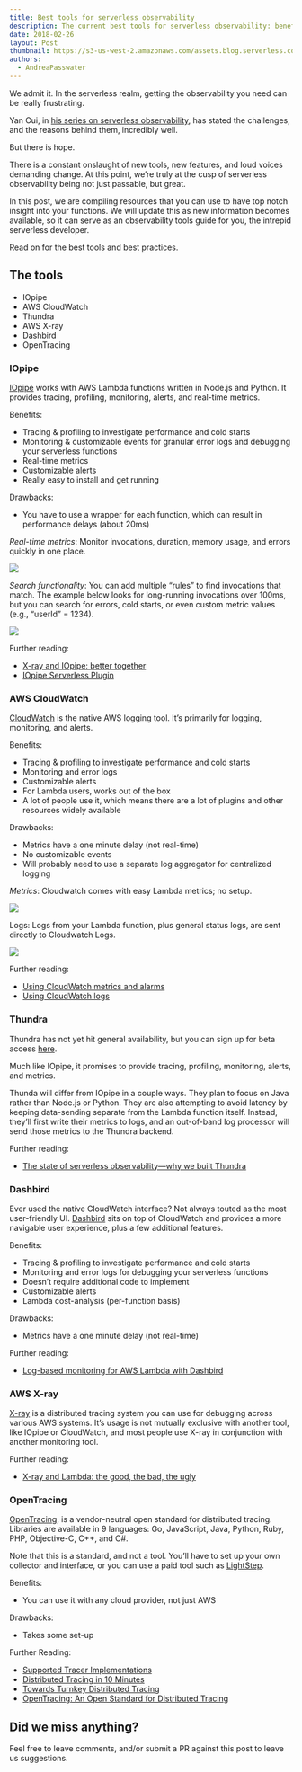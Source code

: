 ```yaml
---
title: Best tools for serverless observability
description: The current best tools for serverless observability: benefits, drawbacks, and which are right for you.
date: 2018-02-26
layout: Post
thumbnail: https://s3-us-west-2.amazonaws.com/assets.blog.serverless.com/observability-tools/graph-thumb.png
authors:
  - AndreaPasswater
---
```


We admit it. In the serverless realm, getting the observability you need can be really frustrating. 

Yan Cui, in [his series on serverless observability](https://hackernoon.com/serverless-observability-part-1-new-challenges-to-old-practices-95de1b94d379), has stated the challenges, and the reasons behind them, incredibly well.

But there is hope.

There is a constant onslaught of new tools, new features, and loud voices demanding change. At this point, we’re truly at the cusp of serverless observability being not just passable, but great.

In this post, we are compiling resources that you can use to have top notch insight into your functions. We will update this as new information becomes available, so it can serve as an observability tools guide for you, the intrepid serverless developer.

Read on for the best tools and best practices.

## The tools

- IOpipe
- AWS CloudWatch
- Thundra
- AWS X-ray
- Dashbird
- OpenTracing

### IOpipe

[IOpipe](https://www.iopipe.com/) works with AWS Lambda functions written in Node.js and Python. It provides tracing, profiling, monitoring, alerts, and real-time metrics.

Benefits:
- Tracing & profiling to investigate performance and cold starts
- Monitoring & customizable events for granular error logs and debugging your serverless functions
- Real-time metrics
- Customizable alerts
- Really easy to install and get running

Drawbacks:
- You have to use a wrapper for each function, which can result in performance delays (about 20ms)

*Real-time metrics*: Monitor invocations, duration, memory usage, and errors quickly in one place.

<img src="https://s3-us-west-2.amazonaws.com/assets.blog.serverless.com/observability-tools/iopipe-search.png">

*Search functionality*: You can add multiple “rules” to find invocations that match. The example below looks for long-running invocations over 100ms, but you can search for errors, cold starts, or even custom metric values (e.g., “userId” = 1234).

<img src="https://s3-us-west-2.amazonaws.com/assets.blog.serverless.com/observability-tools/iopipe-realtime-metrics.png">

Further reading:
- [X-ray and IOpipe: better together](https://read.iopipe.com/x-ray-and-iopipe-better-together-d638be86356f)
- [IOpipe Serverless Plugin](https://github.com/iopipe/serverless-plugin-iopipe)

### AWS CloudWatch

[CloudWatch](https://aws.amazon.com/cloudwatch/) is the native AWS logging tool. It’s primarily for logging, monitoring, and alerts.

Benefits:
- Tracing & profiling to investigate performance and cold starts
- Monitoring and error logs
- Customizable alerts
- For Lambda users, works out of the box
- A lot of people use it, which means there are a lot of plugins and other resources widely available

Drawbacks:
- Metrics have a one minute delay (not real-time)
- No customizable events
- Will probably need to use a separate log aggregator for centralized logging

*Metrics*: Cloudwatch comes with easy Lambda metrics; no setup.

<img src="https://s3-us-west-2.amazonaws.com/assets.blog.serverless.com/observability-tools/cloudwatch-metrics.png">

Logs: Logs from your Lambda function, plus general status logs, are sent directly to Cloudwatch Logs.

<img src="https://s3-us-west-2.amazonaws.com/assets.blog.serverless.com/observability-tools/cloudwatch-logs.png">

Further reading:
- [Using CloudWatch metrics and alarms](https://serverless.com/blog/serverless-ops-metrics/)
- [Using CloudWatch logs](https://serverless.com/blog/serverless-ops-logs/)

### Thundra

Thundra has not yet hit general availability, but you can sign up for beta access [here](https://www.thundra.io/).

Much like IOpipe, it promises to provide tracing, profiling, monitoring, alerts, and metrics. 

Thunda will differ from IOpipe in a couple ways. They plan to focus on Java rather than Node.js or Python. They are also attempting to avoid latency by keeping data-sending separate from the Lambda function itself. Instead, they’ll first write their metrics to logs, and an out-of-band log processor will send those metrics to the Thundra backend.

Further reading:
- [The state of serverless observability—why we built Thundra](https://serverless.com/blog/state-of-serverless-observability-why-we-built-thundra/)

### Dashbird

Ever used the native CloudWatch interface? Not always touted as the most user-friendly UI. [Dashbird](https://dashbird.io/) sits on top of CloudWatch and provides a more navigable user experience, plus a few additional features.

Benefits:
- Tracing & profiling to investigate performance and cold starts
- Monitoring and error logs for debugging your serverless functions
- Doesn’t require additional code to implement
- Customizable alerts
- Lambda cost-analysis (per-function basis)

Drawbacks:
- Metrics have a one minute delay (not real-time)

Further reading:
- [Log-based monitoring for AWS Lambda with Dashbird](https://dashbird.io/blog/log-based-monitoring-for-aws-lambda/)

### AWS X-ray

[X-ray](https://docs.aws.amazon.com/xray/latest/devguide/xray-services-lambda.html) is a distributed tracing system you can use for debugging across various AWS systems. It’s usage is not mutually exclusive with another tool, like IOpipe or CloudWatch, and most people use X-ray in conjunction with another monitoring tool.

Further reading:
- [X-ray and Lambda: the good, the bad, the ugly](http://theburningmonk.com/2017/06/aws-x-ray-and-lambda-the-good-the-bad-and-the-ugly/)

### OpenTracing

[OpenTracing](http://opentracing.io/), is a vendor-neutral open standard for distributed tracing. Libraries are available in 9 languages: Go, JavaScript, Java, Python, Ruby, PHP, Objective-C, C++, and C#.

Note that this is a standard, and not a tool. You’ll have to set up your own collector and interface, or you can use a paid tool such as [LightStep](https://lightstep.com/).

Benefits:
- You can use it with any cloud provider, not just AWS

Drawbacks:
- Takes some set-up

Further Reading:
- [Supported Tracer Implementations](http://opentracing.io/documentation/pages/supported-tracers.html)
- [Distributed Tracing in 10 Minutes](https://medium.com/opentracing/distributed-tracing-in-10-minutes-51b378ee40f1)
- [Towards Turnkey Distributed Tracing](https://medium.com/opentracing/towards-turnkey-distributed-tracing-5f4297d1736)
- [OpenTracing: An Open Standard for Distributed Tracing](https://thenewstack.io/opentracing-open-standard-distributed-tracing/)

## Did we miss anything?

Feel free to leave comments, and/or submit a PR against this post to leave us suggestions.
